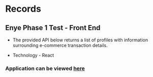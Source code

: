 # Records

## Enye Phase 1 Test - Front End

- The provided API below returns a list of profiles with information surrounding e-commerce transaction details.

- Technology - React

### Application can be viewed [here](https://records-ng.netlify.app)